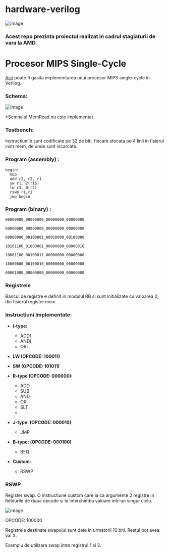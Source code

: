 # hardware-verilog


![image](https://github.com/lukapopovici/hardware-verilog/assets/128390767/7b151820-4728-4370-9163-92e97e472653)
### Acest repo prezinta proiectul realizat in cadrul stagiaturii de vara la AMD.

# Procesor MIPS Single-Cycle

[Aici](https://github.com/lukapopovici/hardware-verilog/tree/main/SingleCycle) poate fi gasita implementarea unui procesor MIPS single-cycle in Verilog. 


### Schema:
![image](https://github.com/user-attachments/assets/77c247d3-f416-4c5c-bc4b-4ff94cec89c3)

*Semnalul MemRead nu este implementat

### Testbench:
Instructiunile sunt codificate pe 32 de biti, fiecare stocata pe 4 linii in fisierul instr.mem, de unde sunt incarcate.

### Program (assembly) : 

```
begin:
  nop
  add r2, r2, r1 
  sw r1, 2(r16) 
  lw r3, 0(r2) 
  rswp r1,r2
  jmp begin
```

### Program (binary) :

```
00000000_00000000_00000000_00000000

00000000_00000000_00000000_00000000

00000000_00100001_00010000_00100000

10101100_01000001_00000000_00000010

10001100_00100011_00000000_00000000

10000000_00100010_00000000_00000000

00001000_00000000_00000000_00000000

```


### Registrele

Bancul de registre e definit in modulul RB si sunt initializate cu valoarea 0, din fisierul register.mem. 

### Instrucțiuni Implementate:

- **I-type:**  
  - ADDI
  - ANDI
  - ORI
 
- **LW (OPCODE: 100011)**
 
- **SW (OPCODE: 101011)** 
    
- **R-type (OPCODE: 000000):**  
  - ADD  
  - SUB  
  - AND  
  - OR  
  - SLT
  - 
- **J-type: (OPCODE: 000010)**  
  - JMP
    
- **B-type: (OPCODE: 000100)**  
  - BEQ
    
- **Custom:**  
  - RSWP
 
### RSWP

Register swap. O instructiune custom care ia ca argumente 2 registre in fieldurile de dupa opcode si le interchimba valoare intr-un singur ciclu.


![image](https://github.com/user-attachments/assets/6387d26e-3bc2-4c4c-bab7-a03671b8a5b7)

OPCODE: 100000

Registrele destinate swapului sunt date in urmatorii 10 biti. Restul pot avea val X.

Exemplu de utilizare swap intre registrul 1 si 2.

